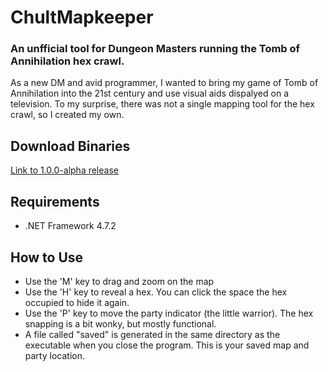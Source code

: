 <h1> ChultMapkeeper </h1>
<h3> An unfficial tool for Dungeon Masters running the Tomb of Annihilation hex crawl. </h3>
<p> As a new DM and avid programmer, I wanted to bring my game of Tomb of Annihilation into the 21st century and use visual aids dispalyed on a television. To my surprise, there was not a single mapping tool for the hex crawl, so I created my own.</p>
<h2>Download Binaries</h2>
<a href="https://github.com/arobinson410/ChultMapkeeper/releases/tag/1.0.0-alpha">Link to 1.0.0-alpha release</a>
<h2>Requirements</h2>
<ul>
  <li>.NET Framework 4.7.2</li>
</ul>
<h2> How to Use </h2>
<ul>
  <li>Use the 'M' key to drag and zoom on the map</li>
  <li>Use the 'H' key to reveal a hex. You can click the space the hex occupied to hide it again.</li>
  <li>Use the 'P' key to move the party indicator (the little warrior). The hex snapping is a bit wonky, but mostly functional.</li>
  <li>A file called "saved" is generated in the same directory as the executable when you close the program. This is your saved map and party location.
</ul>
